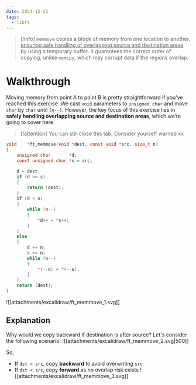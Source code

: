 ```yaml
---
date: 2024-12-22
tags:
  - libft
---
```

> [!info]
> `memmove` copies a block of memory from one location to another, <u>ensuring safe handling of overlapping source and destination areas</u> by using a temporary buffer. It guarantees the correct order of copying, unlike `memcpy`, which may corrupt data if the regions overlap.

# Walkthrough
Moving memory from point A to point B is pretty straightforward if you've reached this exercise. We cast `void` parameters to `unsigned char` and move `char` by `char` until `(n--)`. However, the key focus of this exercise lies in **safely handling overlapping source and destination areas**, which we’re going to cover here.

> [!attention] 
> You can still close this tab. Consider yourself warned xx

```c
void	*ft_memmove(void *dest, const void *src, size_t n)
{
	unsigned char		*d;
	const unsigned char	*s = src;

	d = dest;
	if (d == s)
	{
		return (dest);
	}
	if (d < s)
	{
		while (n--)
		{
			*d++ = *s++;
		}
	}
	else
	{
		d += n;
		s += n;
		while (n--)
		{
			*(--d) = *(--s);
		}
	}
	return (dest);
}
```

![[attachments/excalidraw/ft_memmove_1.svg]]
## Explanation
Why would we copy backward if destination is after source? Let's consider the following scenario:
![[attachments/excalidraw/ft_memmove_2.svg|500]]

So,
- If `dst > src`, copy **backward** to avoid overwriting `src`
- If `dst < src`, copy **forward** as no overlap risk exists
![[attachments/excalidraw/ft_memmove_3.svg]]